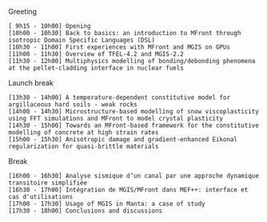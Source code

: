 Greeting

    [ 9h15 - 10h00] Opening
    [10h00 - 10h30] Back to basics: an introduction to MFront through isotropic Domain Specific Languages (DSL)
    [10h30 - 11h00] First experiences with MFront and MGIS on GPUs
    [11h00 - 11h30] Overview of TFEL-4.2 and MGIS-2.2
    [11h30 - 12h00] Multiphysics modelling of bonding/debonding phenomena at the pellet-cladding interface in nuclear fuels

Launch break

    [13h30 - 14h00] A temperature-dependent constitutive model for argillaceous hard soils - weak rocks
    [14h00 - 14h30] Microstructure-based modelling of snow viscoplasticity using FFT simulations and MFront to model crystal plasticity
    [14h30 - 15h00] Towards an MFront-based framework for the constitutive modelling of concrete at high strain rates
    [15h00 - 15h30] Anisotropic damage and gradient-enhanced Eikonal regularization for quasi-brittle materials

Break

    [16h00 - 16h30] Analyse sismique d’un canal par une approche dynamique transitoire simplifiée
    [16h30 - 17h00] Intégration de MGIS/MFront dans MEF++: interface et cas d'utilisations
    [17h00 - 17h30] Usage of MGIS in Manta: a case of study
    [17h30 - 18h00] Conclusions and discussions
